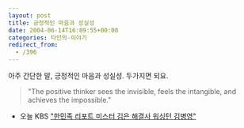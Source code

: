 ```yaml
---
layout: post
title: 긍정적인 마음과 성실성
date: 2004-06-14T16:09:55+00:00
categories: 타인의-이야기
redirect_from:
  - /396
---
```


아주 간단한 말, 긍정적인 마음과 성실성. 두가지면 되요.

> "The positive thinker sees the invisible, feels the intangible, and achieves the impossible."

<ul>

<li>오늘 KBS <a href="http://www.kbs.co.kr/1tv/sisa/hannation/vod/1321225_1195.html">"한민족 리포트 미스터 김은 해결사 워싱턴 김병영"</a></li>

</ul>
<div id=comments>
</div>
